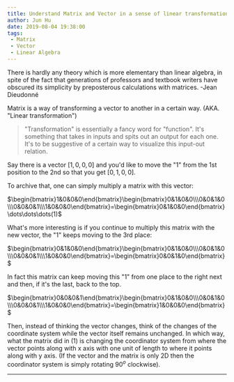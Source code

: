 ```yaml
---
title: Understand Matrix and Vector in a sense of linear transformation
author: Jun Hu
date: 2019-08-04 19:38:00
tags:
 - Matrix
 - Vector
 - Linear Algebra
---
```


There is hardly any theory which is more elementary than linear algebra, in spite of the fact that generations of professors and textbook writers have obscured its simplicity by preposterous calculations with matrices.
-Jean Dieudonné

<!-- more -->

Matrix is a way of transforming a vector to another in a certain way. (AKA. "Linear transformation")

> "Transformation" is essentially a fancy word for "function". It's something that takes in inputs and spits out an output for each one. It's to be suggestive of a certain way to visualize this input-out relation.

Say there is a vector $[1,0,0,0]$ and you'd like to move the "1" from the 1st position to the 2nd so that you get $[0,1,0,0]$.

To archive that, one can simply multiply a matrix with this vector:

$\begin{bmatrix}1&0&0&0\end{bmatrix}\begin{bmatrix}0&1&0&0\\\0&0&1&0\\\0&0&0&1\\\1&0&0&0\end{bmatrix}=\begin{bmatrix}0&1&0&0\end{bmatrix}\dots\dots\dots(1)$

What's more interesting is if you continue to multiply this matrix with the new vector, the "1" keeps moving to the 3rd place:

$\begin{bmatrix}0&1&0&0\end{bmatrix}\begin{bmatrix}0&1&0&0\\\0&0&1&0\\\0&0&0&1\\\1&0&0&0\end{bmatrix}=\begin{bmatrix}0&0&1&0\end{bmatrix}$

In fact this matrix can keep moving this "1" from one place to the right next and then, if it's the last, back to the top.

$\begin{bmatrix}0&0&0&1\end{bmatrix}\begin{bmatrix}0&1&0&0\\\0&0&1&0\\\0&0&0&1\\\1&0&0&0\end{bmatrix}=\begin{bmatrix}1&0&0&0\end{bmatrix}$

Then, instead of thinking the vector changes, think of the changes of the coordinate system while the vector itself remains unchanged. In which way, what the matrix did in (1) is changing the coordinator system from where the vector points along with x axis with one unit of length to where it points along with y axis. (If the vector and the matrix is only 2D then the coordinator system is simply rotating $90^o$ clockwise).

---
